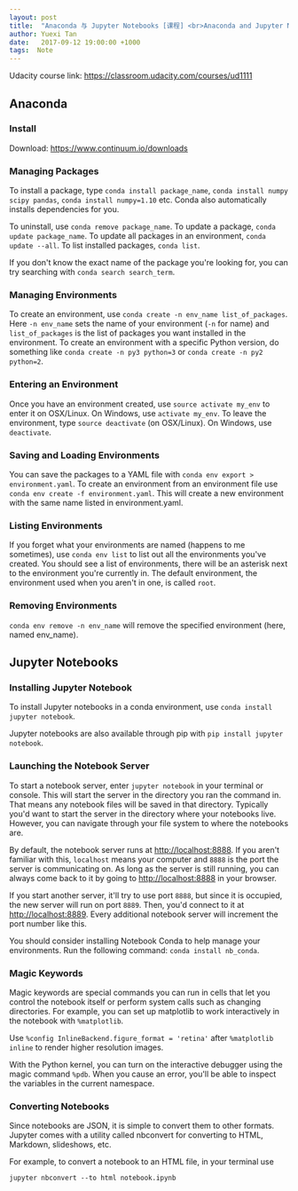 ```yaml
---
layout: post
title:  "Anaconda 与 Jupyter Notebooks [课程] <br>Anaconda and Jupyter Notebooks [Course]"
author: Yuexi Tan
date:   2017-09-12 19:00:00 +1000
tags:  Note
---
```


Udacity course link: <https://classroom.udacity.com/courses/ud1111>

## Anaconda

### Install

Download: <https://www.continuum.io/downloads>

### Managing Packages

To install a package, type `conda install package_name`, `conda install numpy scipy pandas`, `conda install numpy=1.10` etc. Conda also automatically installs dependencies for you.

To uninstall, use `conda remove package_name`. To update a package, `conda update package_name`. To update all packages in an environment, `conda update --all`. To list installed packages, `conda list`.

If you don't know the exact name of the package you're looking for, you can try searching with `conda search search_term`.

### Managing Environments

To create an environment, use `conda create -n env_name list_of_packages`. Here `-n env_name` sets the name of your environment (`-n` for name) and `list_of_packages` is the list of packages you want installed in the environment. To create an environment with a specific Python version, do something like `conda create -n py3 python=3` or `conda create -n py2 python=2`.

### Entering an Environment

Once you have an environment created, use `source activate my_env` to enter it on OSX/Linux. On Windows, use `activate my_env`. To leave the environment, type `source deactivate` (on OSX/Linux). On Windows, use `deactivate`.

### Saving and Loading Environments

 You can save the packages to a YAML file with `conda env export > environment.yaml`. To create an environment from an environment file use `conda env create -f environment.yaml`. This will create a new environment with the same name listed in environment.yaml.

### Listing Environments

If you forget what your environments are named (happens to me sometimes), use `conda env list` to list out all the environments you've created. You should see a list of environments, there will be an asterisk next to the environment you're currently in. The default environment, the environment used when you aren't in one, is called `root`.

### Removing Environments

`conda env remove -n env_name` will remove the specified environment (here, named env_name).

## Jupyter Notebooks

### Installing Jupyter Notebook

To install Jupyter notebooks in a conda environment, use `conda install jupyter notebook`.

Jupyter notebooks are also available through pip with `pip install jupyter notebook`.

### Launching the Notebook Server

To start a notebook server, enter `jupyter notebook` in your terminal or console. This will start the server in the directory you ran the command in. That means any notebook files will be saved in that directory. Typically you'd want to start the server in the directory where your notebooks live. However, you can navigate through your file system to where the notebooks are.

By default, the notebook server runs at <http://localhost:8888>. If you aren't familiar with this, `localhost` means your computer and `8888` is the port the server is communicating on. As long as the server is still running, you can always come back to it by going to <http://localhost:8888> in your browser.

If you start another server, it'll try to use port `8888`, but since it is occupied, the new server will run on port `8889`. Then, you'd connect to it at <http://localhost:8889>. Every additional notebook server will increment the port number like this.

You should consider installing Notebook Conda to help manage your environments. Run the following command: `conda install nb_conda`.

### Magic Keywords

Magic keywords are special commands you can run in cells that let you control the notebook itself or perform system calls such as changing directories. For example, you can set up matplotlib to work interactively in the notebook with `%matplotlib`.

Use `%config InlineBackend.figure_format = 'retina'` after `%matplotlib inline` to render higher resolution images.

With the Python kernel, you can turn on the interactive debugger using the magic command `%pdb`. When you cause an error, you'll be able to inspect the variables in the current namespace.

### Converting Notebooks

Since notebooks are JSON, it is simple to convert them to other formats. Jupyter comes with a utility called nbconvert for converting to HTML, Markdown, slideshows, etc.

For example, to convert a notebook to an HTML file, in your terminal use

```
jupyter nbconvert --to html notebook.ipynb
```
